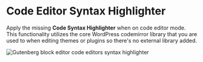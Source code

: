 # Code Editor Syntax Highlighter

Apply the missing **Code Syntax Highlighter** when on code editor mode. This functionality utilizes the core WordPress codemirror library that you are used to when editing themes or plugins so there's no external library added.

![Gutenberg block editor code editors syntax highlighter](https://cldup.com/J0lRdk8oZ7.gif)